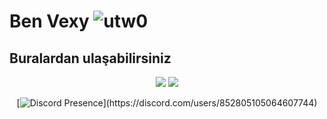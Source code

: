# Ben Vexy <img src="https://komarev.com/ghpvc/?username=notvexy&label=Ziyaretçi%20Sayısı&color=552b75" alt="utw0" />


## Buralardan ulaşabilirsiniz
<div align="center">
<a href="https://www.instagram.com/emrhn.akbs/?hl=tr" target"blank_"> <!--Sol tarafa bak abi orada kendi github linkini koy-->
<img src="https://img.shields.io/badge/INSTAGRAM%20-DC3175.svg?&style=for-the-badge&logo=instagram&logoColor=white"></a>
 <a href="https://open.spotify.com/user/31ojfhgn6gqwaq3e7nmypaex2cqq?si=jVnyT9jlTw" target"blank_">
<img src="https://img.shields.io/badge/Spotify%20-1ed760.svg?&style=for-the-badge&logo=spotify&logoColor=white"></a>
</div>
<div align="center">


[![Discord Presence](https://lanyard-profile-readme.vercel.app/api/852805105064607744?theme=light&bg=111111&animated=false&hideDiscrim=true&borderRadius=30px&idleMessage=Probably%20doing%20something%20else...)](https://discord.com/users/852805105064607744)
